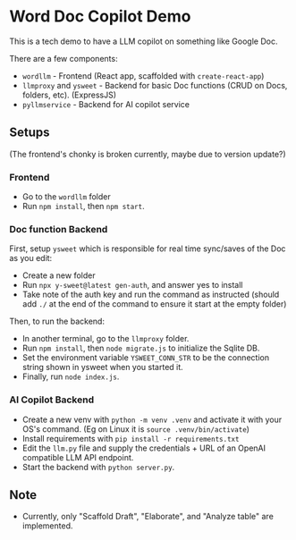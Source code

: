 # Word Doc Copilot Demo
This is a tech demo to have a LLM copilot on something like Google Doc.

There are a few components:
- `wordllm` - Frontend (React app, scaffolded with `create-react-app`)
- `llmproxy` and `ysweet` - Backend for basic Doc functions (CRUD on Docs, folders, etc). (ExpressJS)
- `pyllmservice` - Backend for AI copilot service

## Setups

(The frontend's chonky is broken currently, maybe due to version update?)

### Frontend

- Go to the `wordllm` folder
- Run `npm install`, then `npm start`.

### Doc function Backend

First, setup `ysweet` which is responsible for real time sync/saves of the Doc as you edit:
- Create a new folder
- Run `npx y-sweet@latest gen-auth`, and answer yes to install
- Take note of the auth key and run the command as instructed (should add `./` at the end of the command to ensure it start at the empty folder)

Then, to run the backend:
- In another terminal, go to the `llmproxy` folder.
- Run `npm install`, then `node migrate.js` to initialize the Sqlite DB.
- Set the environment variable `YSWEET_CONN_STR` to be the connection string shown in ysweet when you started it.
- Finally, run `node index.js`.

### AI Copilot Backend

- Create a new venv with `python -m venv .venv` and activate it with your OS's command. (Eg on Linux it is `source .venv/bin/activate`)
- Install requirements with `pip install -r requirements.txt`
- Edit the `llm.py` file and supply the credentials + URL of an OpenAI compatible LLM API endpoint.
- Start the backend with `python server.py`.

## Note

- Currently, only "Scaffold Draft", "Elaborate", and "Analyze table" are implemented.

